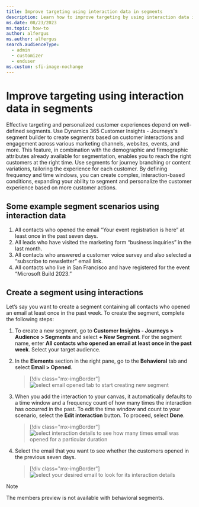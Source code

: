 ```yaml
---
title: Improve targeting using interaction data in segments
description: Learn how to improve targeting by using interaction data in segments in Dynamics 365 Customer Insights - Journeys.
ms.date: 08/23/2023
ms.topic: how-to
author: alfergus
ms.author: alfergus
search.audienceType: 
  - admin
  - customizer
  - enduser
ms.custom: sfi-image-nochange
---
```


# Improve targeting using interaction data in segments

Effective targeting and personalized customer experiences depend on well-defined segments. Use Dynamics 365 Customer Insights - Journeys's segment builder to create segments based on customer interactions and engagement across various marketing channels, websites, events, and more. This feature, in combination with the demographic and firmographic attributes already available for segmentation, enables you to reach the right customers at the right time. Use segments for journey branching or content variations, tailoring the experience for each customer. By defining frequency and time windows, you can create complex, interaction-based conditions, expanding your ability to segment and personalize the customer experience based on more customer actions.

## Some example segment scenarios using interaction data

1. All contacts who opened the email “Your event registration is here” at least once in the past seven days.
1. All leads who have visited the marketing form “business inquiries” in the last month.
1. All contacts who answered a customer voice survey and also selected a “subscribe to newsletter” email link.
1. All contacts who live in San Francisco and have registered for the event “Microsoft Build 2023.”

## Create a segment using interactions

Let’s say you want to create a segment containing all contacts who opened an email at least once in the past week. To create the segment, complete the following steps:
1. To create a new segment, go to **Customer Insights - Journeys > Audience > Segments** and select **+ New Segment**. For the segment name, enter **All contacts who opened an email at least once in the past week**. Select your target audience. 
1. In the **Elements** section in the right pane, go to the **Behavioral** tab and select **Email > Opened**.

    > [!div class="mx-imgBorder"]
    > ![select email opened tab to start creating new segment](media/real-time-marketing-email-opened.png "select email opened tab to start creating new segment") 

1. When you add the interaction to your canvas, it automatically defaults to a time window and a frequency count of how many times the interaction has occurred in the past. To edit the time window and count to your scenario, select the **Edit interaction** button. To proceed, select **Done**.

    > [!div class="mx-imgBorder"]
    > ![select interaction details to see how many times email was opened for a particular duration](media/real-time-marketing-email-edit-interaction-details.png "select interaction details to see how many times email was opened for a particular duration") 

1. Select the email that you want to see whether the customers opened in the previous seven days.

    > [!div class="mx-imgBorder"]
    > ![select your desired email to look for its interaction details](media/real-time-marketing-select-your-email.png "select your desired email to look for its interaction details") 

> [!NOTE]
> The members preview is not available with behavioral segments.
